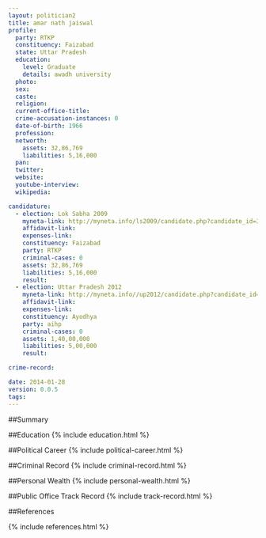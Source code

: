 ```yaml
---
layout: politician2
title: amar nath jaiswal
profile: 
  party: RTKP
  constituency: Faizabad
  state: Uttar Pradesh
  education: 
    level: Graduate
    details: awadh university
  photo: 
  sex: 
  caste: 
  religion: 
  current-office-title: 
  crime-accusation-instances: 0
  date-of-birth: 1966
  profession: 
  networth: 
    assets: 32,86,769
    liabilities: 5,16,000
  pan: 
  twitter: 
  website: 
  youtube-interview: 
  wikipedia: 

candidature: 
  - election: Lok Sabha 2009
    myneta-link: http://myneta.info/ls2009/candidate.php?candidate_id=3978
    affidavit-link: 
    expenses-link: 
    constituency: Faizabad 
    party: RTKP
    criminal-cases: 0
    assets: 32,86,769
    liabilities: 5,16,000
    result:  
  - election: Uttar Pradesh 2012
    myneta-link: http://myneta.info//up2012/candidate.php?candidate_id=2494
    affidavit-link: 
    expenses-link: 
    constituency: Ayodhya 
    party: aihp
    criminal-cases: 0
    assets: 1,40,00,000
    liabilities: 5,00,000
    result:  

crime-record: 

date: 2014-01-28
version: 0.0.5
tags: 
---
```

##Summary


##Education
{% include education.html %}


##Political Career
{% include political-career.html %}


##Criminal Record
{% include criminal-record.html %}


##Personal Wealth
{% include personal-wealth.html %}


##Public Office Track Record
{% include track-record.html %}


##References


{% include references.html %}